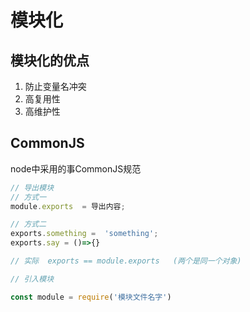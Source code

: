# 模块化


## 模块化的优点
1. 防止变量名冲突
2. 高复用性
3. 高维护性


## CommonJS
node中采用的事CommonJS规范
```js
// 导出模块
// 方式一
module.exports  = 导出内容;

// 方式二
exports.something =  'something';
exports.say = ()=>{} 

// 实际  exports == module.exports   (两个是同一个对象)

// 引入模块

const module = require('模块文件名字')
```